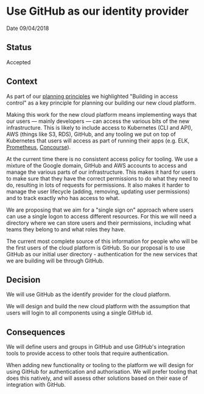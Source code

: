 # Use GitHub as our identity provider

Date 09/04/2018

## Status

Accepted

## Context

As part of our [planning principles](https://docs.google.com/document/d/1kHaghp-68ooK-NwxozYkScGZThYJVrdOGWf4_K8Wo6s/edit) we highlighted "Building in access control" as a key principle for planning our building our new cloud platform.

Making this work for the new cloud platform means implementing ways that our users &mdash; mainly developers &mdash; can access the various bits of the new infrastructure. This is likely to include access to Kubernetes (CLI and API), AWS (things like S3, RDS), GitHub, and any tooling we put on top of Kubernetes that users will access as part of running their apps (e.g. ELK, [Prometheus](https://github.com/ministryofjustice/cloud-platform/blob/master/architecture-decision-record/005-Use-Promethus-For-Monitoring.md), [Concourse](https://github.com/ministryofjustice/cloud-platform/blob/master/architecture-decision-record/003-Use-Concourse-CI.md)).

At the current time there is no consistent access policy for tooling. We use a mixture of the Google domain, GitHub and AWS accounts to access and manage the various parts of our infrastructure. This makes it hard for users to make sure that they have the correct permissions to do what they need to do, resulting in lots of requests for permissions. It also makes it harder to manage the user lifecycle (adding, removing, updating user permissions) and to track exactly who has access to what.

We are proposing that we aim for a "single sign on" approach where users can use a single logon to access different resources. For this we will need a directory where we can store users and their permissions, including what teams they belong to and what roles they have.

The current most complete source of this information for people who will be the first users of the cloud platform is GitHub. So our proposal is to use GitHub as our initial user directory - authentication for the new services that we are building will be through GitHub.


## Decision

We will use GitHub as the identify provider for the cloud platform.

We will design and build the new cloud platform with the assumption that users will login to all components using a single GitHub id.


## Consequences

We will define users and groups in GitHub and use GitHub's integration tools to provide access to other tools that require authentication.

When adding new functionality or tooling to the platform we will design for using GitHub for authentication and authorisation. We will prefer tooling that does this natively, and will assess other solutions based on their ease of integration with GitHub.
